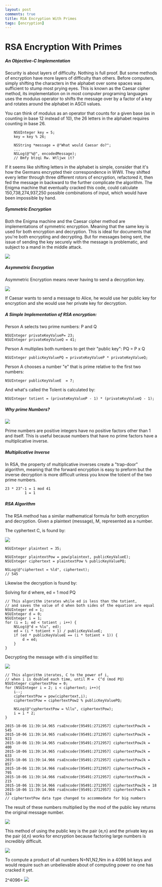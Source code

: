 ```yaml
---
layout: post
comments: true
title: RSA Encryption With Primes
tags: [encryption]
---
```

# RSA Encryption With Primes
##### An Objective-C Implementation

Security is about layers of difficulty. Nothing is full proof. But some methods of encryption have more layers of difficulty than others. Before computers, simply shifting the characters in the alphabet over some spaces was sufficient to stump most prying eyes. This is known as the Caesar cipher method, its implementation on in most computer programing languages uses the modulus operator to shifts the message over by a factor of a key and rotates around the alphabet in ASCII values. 

You can think of modulus as an operator that counts for a given base (as in counting in base 12 instead of 10), the 26 letters in the alphabet requires counting in base 26.

        NSUInteger key = 5;
        key = key % 26;

        NSString *message = @"What would Caesar do?";
        ...
        NSLog(@"%@", encodedMessage);
        // Bmfy btzqi Rw. Wtljwx it?

If it seems like shifting letters in the alphabet is simple, consider that it's how the Germans encrypted their correspondence in WWII. They shifted every letter through three different rotors of encryption, refactored it, then fed the message in backward to the further complicate the algorithm. The Enigma machine that eventually cracked this code, could calculate 150,738,274,937,250 possible combinations of input, which would have been impossible by hand.

##### Symmetric Encryption
Both the Enigma machine and the Caesar cipher method are implementations of symmetric encryption. Meaning that the same key is used for both encryption and decryption. This is ideal for documents that you're both encrypting and decrypting. But for messages being sent, the issue of sending the key securely with the message is problematic, and subject to a mand in the middle attack.

![](/images/skey.jpg)

##### Asymmetric Encryption
Asymmetric Encryption means never having to send a decryption key.

![](/images/pkey.jpg)

If Caesar wants to send a message to Alice, he would use her public key for encryption and she would use her private key for decryption.

##### A Simple Implementation of RSA encryption:

Person A selects two prime numbers: P and Q

    NSUInteger privateKeyValueP= 23;
    NSUInteger privateKeyValueQ = 41;

Person A multiplies both numbers to get their "public key": PQ = P x Q

    NSUInteger publicKeyValuePQ = privateKeyValueP * privateKeyValueQ; 
    
Person A chooses a number "e" that is prime relative to the first two numbers:
    
    NSUInteger publicKeyValueE  = 7;

And what's called the Tolent is calculated by:
    
    NSUInteger totient = (privateKeyValueP - 1) * (privateKeyValueQ - 1);

##### Why prime Numbers?

![](http://i.imgur.com/TTj31qb.jpg)

Prime numbers are positive integers have no positive factors other than 1 and itself. This is useful because numbers that have no prime factors have a multiplicative inverse. 

##### Multiplicative Inverse
In RSA, the property of multiplicative inverses create a "trap-door" algorithm, meaning that the forward encryption is easy to preform but the inverse decryption is more difficult unless you know the totient of the two prime numbers.

    23 * 23^-1 = 1 mod 41
             1 = 1

##### RSA Algorithm
The RSA method has a similar mathematical formula for both encryption and decryption. Given a plaintext (message), M, represented as a number.

The cyphertext C, is found by:

![](http://i228.photobucket.com/albums/ee281/blondie420_photo/eqn6786_zpscolxphxf.png)

    NSUInteger plaintext = 35;
    
    NSUInteger plaintextPow = pow(plaintext, publicKeyValueE);
    NSUInteger ciphertext = plaintextPow % publicKeyValuePQ;
    
    NSLog(@"ciphertext = %ld", ciphertext);
    // 545

Likewise the decryption is found by: 

Solving for d where, ed = 1 mod PQ 

    // This algorithm iterates while ed is less than the totient, 
    // and saves the value of d when both sides of the equation are equal
    NSUInteger ed = 1;
    NSUInteger d = 0;
    NSUInteger i = 1;
    for (i = 1; ed < totient ; i++) {
        NSLog(@"d = %lu", ed);
        ed = (i * totient + 1) / publicKeyValueE;
        if (ed * publicKeyValueE == (i * totient + 1)) {
            d = ed;
        }
    }

Decrypting the message with d is simplified to:

![](http://i228.photobucket.com/albums/ee281/blondie420_photo/eqn6786%201_zpszxkseyi6.png)

    // This algorithm iterates, C to the power of i, 
    // when i is doubled each time, until M =  C^d (mod PQ) 
    NSUInteger ciphertextPow = 0;
	for (NSUInteger i = 2; i < ciphertext; i++){
		i--;
		ciphertextPow = pow(ciphertext,i);
		ciphertextPow = ciphertextPow2 % publicKeyValuePQ;
		
		NSLog(@"cyphertextPow = %llu", ciphertextPow);
		i = i * 2;
	}
	
	2015-10-06 11:39:14.965 rsaEncoder[95491:2712957] ciphertextPowJk = 545
    2015-10-06 11:39:14.965 rsaEncoder[95491:2712957] ciphertextPowJk = 923
    2015-10-06 11:39:14.965 rsaEncoder[95491:2712957] ciphertextPowJk = 400
    2015-10-06 11:39:14.965 rsaEncoder[95491:2712957] ciphertextPowJk = 633
    2015-10-06 11:39:14.966 rsaEncoder[95491:2712957] ciphertextPowJk = 857
    2015-10-06 11:39:14.966 rsaEncoder[95491:2712957] ciphertextPowJk = 795
    2015-10-06 11:39:14.966 rsaEncoder[95491:2712957] ciphertextPowJk = 215
    2015-10-06 11:39:14.966 rsaEncoder[95491:2712957] ciphertextPowJk = 18
    2015-10-06 11:39:14.966 rsaEncoder[95491:2712957] ciphertextPowJk = 324
    // ciphertextPow data type changed to accommodate for big numbers

The result of these numbers multiplied by the mod of the public key returns the original message number.

![](http://imgur.com/r5LF1Xy.png)

This method of using the public key is the pair {e,n} and the private key as the pair {d,n} works for encryption because factoring large numbers is incredibly difficult.

![](http://i.imgur.com/tdGYevy.png?1)

To compute a product of all numbers N=N1,N2,Nm in a 4096 bit keys and would require such an unbelievable about of computing power no one has cracked it yet.

2^4096=
![](/images/4096_bit_encryption_keys.gif)
